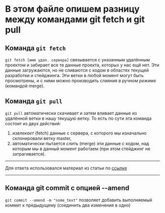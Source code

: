 # В этом файле опишем разницу между командами git fetch и git pull

## Команда `git fetch`
`git fetch [имя удал. сервера]` связывается с указанным удалённым проектом и забирает все те данные проекта, которых у нас ещё нет. Эти данные загружаются, но не сливаются с кодом в областях текущей разработки и стейджинга. Эти ветки в любой момент могут быть просмотрены, и с ними можно производить слияния _в ручном режиме_ (командой merge).

## Команда `git pull`
`git pull` автоматически скачивает и затем вливает данные из удалённой ветки в нашу текущую ветку. То есть по сути эта команда состоит из двух действий: 
1. _извлекает_ (fetch) данные с сервера, с которого мы изначально склонировали ветку master, 
2. автоматически пытается _слить_ (merge) эти данные с кодом, над которым мы в данный момент работаем (при этом стейджинг не затрагивается).

---
Для ответа использовался материал из статьи по [ссылке](https://webhamster.ru/mytetrashare/index/mtb0/143575842521lohpnj4q)

---

## Команда git commit с опцией --amend
`git commit --amend -m "some_text"` позволяет добавить выполняемый коммит к предыдущему (соединить два изменения в одно)
